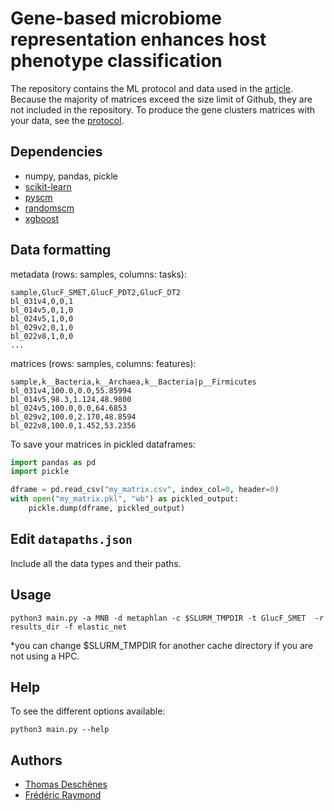 # Gene-based microbiome representation enhances host phenotype classification
The repository contains the ML protocol and data used in the [article](https://github.com/dsamoht/MLCOG). Because the majority of matrices exceed the size limit of Github, they are not included in the repository. To produce the gene clusters matrices with your data, see the [protocol](/doc/geneclusters.md).


## Dependencies
* numpy, pandas, pickle
* [scikit-learn](https://scikit-learn.org/stable/)
* [pyscm](https://github.com/aldro61/pyscm)
* [randomscm](https://github.com/thibgo/randomscm)
* [xgboost](https://pypi.org/project/xgboost/)

## Data formatting
metadata (rows: samples, columns: tasks):
```
sample,GlucF_SMET,GlucF_PDT2,GlucF_DT2
bl_031v4,0,0,1
bl_014v5,0,1,0
bl_024v5,1,0,0
bl_029v2,0,1,0
bl_022v8,1,0,0
...
```
matrices (rows: samples, columns: features):
```
sample,k__Bacteria,k__Archaea,k__Bacteria|p__Firmicutes
bl_031v4,100.0,0.0,55.85994
bl_014v5,98.3,1.124,48.9800
bl_024v5,100.0,0.0,64.6853
bl_029v2,100.0,2.170,48.8594
bl_022v8,100.0,1.452,53.2356
```
To save your matrices in pickled dataframes:
```python
import pandas as pd
import pickle

dframe = pd.read_csv("my_matrix.csv", index_col=0, header=0)
with open("my_matrix.pkl", "wb") as pickled_output:
    pickle.dump(dframe, pickled_output)
```

## Edit `datapaths.json`
Include all the data types and their paths.

## Usage
```
python3 main.py -a MNB -d metaphlan -c $SLURM_TMPDIR -t GlucF_SMET  -r results_dir -f elastic_net
```
*you can change $SLURM_TMPDIR for another cache directory if you are not using a HPC.

## Help
To see the different options available:
```
python3 main.py --help
```
## Authors
* [Thomas Deschênes](https://github.com/dsamoht)
* [Frédéric Raymond](https://github.com/fredericraymond)
